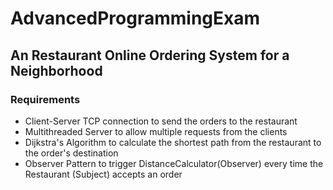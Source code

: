 # AdvancedProgrammingExam

## An Restaurant Online Ordering System for a Neighborhood

### Requirements

* Client-Server TCP connection to send the orders to the restaurant
* Multithreaded Server to allow multiple requests from the clients
* Dijkstra's Algorithm to calculate the shortest path from the restaurant to the order's destination
* Observer Pattern to trigger DistanceCalculator(Observer) every time the Restaurant (Subject) accepts an order
